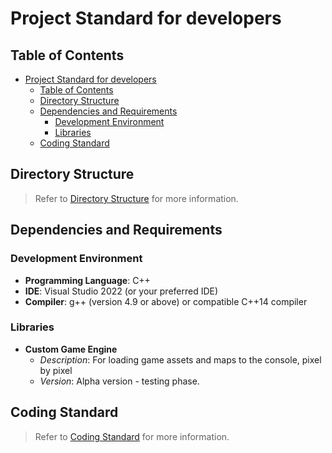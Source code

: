 # Project Standard for developers

## Table of Contents

- [Project Standard for developers](#project-standard-for-developers)
  - [Table of Contents](#table-of-contents)
  - [Directory Structure](#directory-structure)
  - [Dependencies and Requirements](#dependencies-and-requirements)
    - [Development Environment](#development-environment)
    - [Libraries](#libraries)
  - [Coding Standard](#coding-standard)

## Directory Structure

> Refer to [Directory Structure](./standard/directoryStructure.md) for more information.

## Dependencies and Requirements

### Development Environment

- **Programming Language**: C++
- **IDE**: Visual Studio 2022 (or your preferred IDE)
- **Compiler**: g++ (version 4.9 or above) or compatible C++14 compiler

### Libraries

- **Custom Game Engine**
  - *Description*: For loading game assets and maps to the console, pixel by pixel
  - *Version*: Alpha version - testing phase.

## Coding Standard

> Refer to [Coding Standard](./standard/codingStandard.md) for more information.
